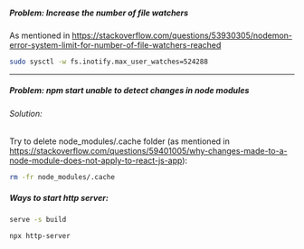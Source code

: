 ##### Problem: Increase the number of file watchers
As mentioned in https://stackoverflow.com/questions/53930305/nodemon-error-system-limit-for-number-of-file-watchers-reached
```bash
sudo sysctl -w fs.inotify.max_user_watches=524288
```
-----
##### Problem: npm start unable to detect changes in node modules
###### Solution:
Try to delete node_modules/.cache folder (as mentioned in https://stackoverflow.com/questions/59401005/why-changes-made-to-a-node-module-does-not-apply-to-react-js-app):
```bash
rm -fr node_modules/.cache
```

##### Ways to start http server:
```bash
serve -s build
```
```bash
npx http-server
```